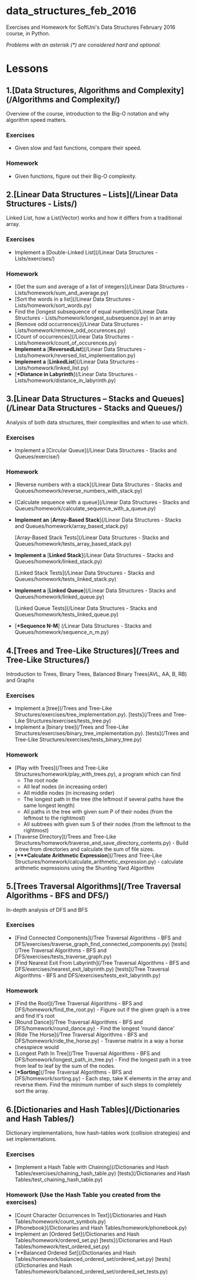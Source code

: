 # data_structures_feb_2016
Exercises and Homework for SoftUni's Data Structures February 2016 course, in Python.

_Problems with an asterisk (*) are considered hard and optional._
# Lessons


1.[Data Structures, Algorithms and Complexity](/Algorithms and Complexity/)
------
Overview of the course, introduction to the Big-O notation and why algorithm speed matters.

### Exercises
* Given slow and fast functions, compare their speed.

### Homework
* Given functions, figure out their Big-O complexity.


2.[Linear Data Structures – Lists](/Linear Data Structures - Lists/)
-----
Linked List, how a List(Vector) works and how it differs from a traditional array.

### Exercises
* Implement a [Double-Linked List](/Linear Data Structures - Lists/exercises/)

### Homework
* [Get the sum and average of a list of integers](/Linear Data Structures - Lists/homework/sum_and_average.py)
* [Sort the words in a list](/Linear Data Structures - Lists/homework/sort_words.py)
* Find the [longest subsequence of equal numbers](/Linear Data Structures - Lists/homework/longest_subsequence.py) in an array
* [Remove odd occurrences](/Linear Data Structures - Lists/homework/remove_odd_occurences.py)
* [Count of occurrences](/Linear Data Structures - Lists/homework/count_of_occurences.py)
* __Implement a__ [__ReversedList__](/Linear Data Structures - Lists/homework/reversed_list_implementation.py)
* __Implement a__ [__LinkedList__](/Linear Data Structures - Lists/homework/linked_list.py)
* [__*Distance in Labyrinth__](/Linear Data Structures - Lists/homework/distance_in_labyrinth.py)


3.[Linear Data Structures – Stacks and Queues](/Linear Data Structures - Stacks and Queues/)
-----
Analysis of both data structures, their complexities and when to use which.

### Exercises
* Implement a [Circular Queue](/Linear Data Structures - Stacks and Queues/exercise/)

### Homework
* [Reverse numbers with a stack](/Linear Data Structures - Stacks and Queues/homework/reverse_numbers_with_stack.py)
* [Calculate sequence with a queue](/Linear Data Structures - Stacks and Queues/homework/calculate_sequence_with_a_queue.py)
* __Implement an__ [__Array-Based Stack__](/Linear Data Structures - Stacks and Queues/homework/array_based_stack.py)

    [Array-Based Stack Tests](/Linear Data Structures - Stacks and Queues/homework/tests_array_based_stack.py)
* __Implement a__ [__Linked Stack__](/Linear Data Structures - Stacks and Queues/homework/linked_stack.py)

    [Linked Stack Tests](/Linear Data Structures - Stacks and Queues/homework/tests_linked_stack.py)
* __Implement a__ [__Linked Queue__](/Linear Data Structures - Stacks and Queues/homework/linked_queue.py)

    [Linked Queue Tests](/Linear Data Structures - Stacks and Queues/homework/tests_linked_queue.py)
* [__*Sequence N-M__] (/Linear Data Structures - Stacks and Queues/homework/sequence_n_m.py)


4.[Trees and Tree-Like Structures](/Trees and Tree-Like Structures/)
--------------------------------------------------------------------
Introduction to Trees, Binary Trees, Balanced Binary Trees(AVL, AA, B, RB) and Graphs

### Exercises
* Implement a [tree](/Trees and Tree-Like Structures/exercises/tree_implementation.py). [tests](/Trees and Tree-Like Structures/exercises/tests_tree.py)
* Implement a [binary tree](/Trees and Tree-Like Structures/exercises/binary_tree_implementation.py). [tests](/Trees and Tree-Like Structures/exercises/tests_binary_tree.py)

### Homework
* [Play with Trees](/Trees and Tree-Like Structures/homework/play_with_trees.py), a program which can find
    * The root node
    *   All leaf nodes (in increasing order)
    *   All middle nodes (in increasing order)
    *   The longest path in the tree (the leftmost if several paths have the same longest length)
    *   All paths in the tree with given sum P of their nodes (from the leftmost to the rightmost)
    *   All subtrees with given sum S of their nodes (from the leftmost to the rightmost)
* [Traverse Directory](/Trees and Tree-Like Structures/homework/traverse_and_save_directory_contents.py) - Build a tree from directories and calculate the sum of file sizes.
* [__***Calculate Arithmetic Expression__](/Trees and Tree-Like Structures/homework/calculate_arithmetic_expression.py) - calculate arithmetic expressions using the Shunting Yard Algorithm

5.[Trees Traversal Algorithms](/Tree Traversal Algorithms - BFS and DFS/)
-------------------------------------------------------------------------
In-depth analysis of DFS and BFS

### Exercises
* [Find Connected Components](/Tree Traversal Algorithms - BFS and DFS/exercises/traverse_graph_find_connected_components.py) [tests](/Tree Traversal Algorithms - BFS and DFS/exercises/tests_traverse_graph.py)
* [Find Nearest Exit From Labyrinth](/Tree Traversal Algorithms - BFS and DFS/exercises/nearest_exit_labyrinth.py) [tests](/Tree Traversal Algorithms - BFS and DFS/exercises/tests_exit_labyrinth.py)

### Homework
* [Find the Root](/Tree Traversal Algorithms - BFS and DFS/homework/find_the_root.py) - Figure out if the given graph is a tree and find it's root
* [Round Dance](/Tree Traversal Algorithms - BFS and DFS/homework/round_dance.py) - Find the longest 'round dance'
* [Ride The Horse](/Tree Traversal Algorithms - BFS and DFS/homework/ride_the_horse.py) - Traverse matrix in a way a horse chesspiece would
* [Longest Path In Tree](/Tree Traversal Algorithms - BFS and DFS/homework/longest_path_in_tree.py) - Find the longest path in a tree from leaf to leaf by the sum of the nodes.
* [__*Sorting__](/Tree Traversal Algorithms - BFS and DFS/homework/sorting.py) - Each step, take K elements in the array and reverse them. Find the minimum number of such steps to completely sort the array.

6.[Dictionaries and Hash Tables](/Dictionaries and Hash Tables/)
----------------------------------------------------------------
Dictionary implementations, how hash-tables work (collision strategies) and set implementations.

### Exercises
* [Implement a Hash Table with Chaining](/Dictionaries and Hash Tables/exercises/chaining_hash_table.py) [tests](/Dictionaries and Hash Tables/test_chaining_hash_table.py)

### Homework (Use the Hash Table you created from the exercises)
* [Count Character Occurrences In Text](/Dictionaries and Hash Tables/homework/count_symbols.py)
* [Phonebook](/Dictionaries and Hash Tables/homework/phonebook.py)
* Implement an [Ordered Set](/Dictionaries and Hash Tables/homework/ordered_set.py) [tests](/Dictionaries and Hash Tables/homework/test_ordered_set.py)
* [**Balanced Ordered Set](/Dictionaries and Hash Tables/homework/balanced_ordered_set/ordered_set.py) [tests](/Dictionaries and Hash Tables/homework/balanced_ordered_set/ordered_set_tests.py)

